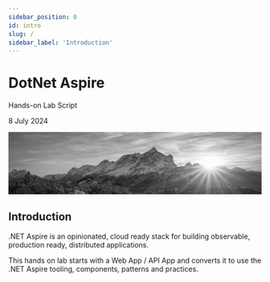 ```yaml
---
sidebar_position: 0
id: intro
slug: /
sidebar_label: 'Introduction'
---
```


# DotNet Aspire

Hands-on Lab Script

8 July 2024

![lab-aspire](images/lab-aspire.jpg)

## Introduction

.NET Aspire is an opinionated, cloud ready stack for building observable, production ready, distributed applications.

This hands on lab starts with a Web App / API App and converts it to use the .NET Aspire tooling, components, patterns and practices.
